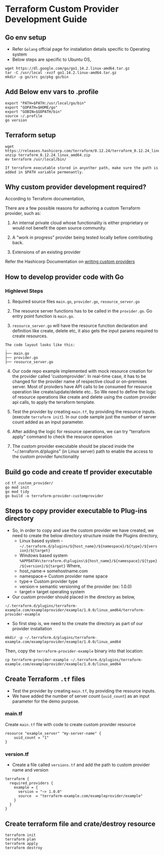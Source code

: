 # Terraform Custom Provider Development Guide
## Go env setup 
- Refer `Golang` offcial page for installation details specific to Operating system
- Below steps are specific to Ubuntu OS,
```
wget https://dl.google.com/go/go1.14.2.linux-amd64.tar.gz
tar -C /usr/local -xvzf go1.14.2.linux-amd64.tar.gz
mkdir -p go/src go/pkg go/bin
```
## Add Below env vars to .profile
```
export "PATH=$PATH:/usr/local/go/bin"
export "GOPATH=$HOME/go"
export "GOBIN=$GOPATH/bin"
source ~/.profile
go version
```

## Terraform setup
```
wget https://releases.hashicorp.com/terraform/0.12.24/terraform_0.12.24_linux_amd64.zip
unzip terraform_0.12.24_linux_amd64.zip
mv terraform /usr/local/bin/
```
`If terraform executable stored in anyother path, make sure the path is added in $PATH variable permenantly.`

## Why custom provider development required?
According to Terraform documentation, 

There are a few possible reasons for authoring a custom Terraform provider, such as:

1. An internal private cloud whose functionality is either proprietary or would not benefit the open source community.

2. A "work in progress" provider being tested locally before contributing back.

3. Extensions of an existing provider

Refer the Hashicorp Documentation on [writing custom providers](https://www.terraform.io/docs/extend/writing-custom-providers.html)

## How to develop provider code with Go
### Highlevel Steps
1. Required source files `main.go`, `provider.go`, `resource_server.go`

2. The resource server functions has to be called in the `provider.go`. Go entry point function is `main.go`.

3. `resource_server.go` will have the resource function declaration and definition like create, delete etc, it also gets the input params required to create resources. 
```
The code layout looks like this:
.
├── main.go
├── provider.go
├── resource_server.go
```
4. Our code repo example implemented with mock resource creation for the provider called 'customprovider'. In real-time case, it has to be changed for the provider name of respective cloud or on-premises server. Most of proivders have API calls to be consumed for resource operation like create/update/delete etc.. So We need to define the logic of resource operations like create and delete using the custom provider api calls, to apply the terraform template.

5. Test the provider by creating `main.tf`, by providing the resource inputs. (execute `terraform init`). In our code sample just the number of server count added as an input parameter.

6. After adding the logic for resource operations, we can try "terraform apply" command to check the resource operation 

7. The custom provider executable should be placed inside the "~/.terraform.d/plugins" (in Linux server) path to enable the access to the custom provider functionality

## Build go code and create tf provider executable
```
cd tf_custom_provider/
go mod init
go mod tidy
go build -o terraform-provider-customprovider
```
## Steps to copy provider executable to Plug-ins directory
- So, in order to copy and use the custom provider we have created, we need to create the below directory structure inside the Plugins directory,
  - Linux based system - `~/.terraform.d/plugins/${host_name}/${namespace}/${type}/${version}/${target}`
  - Windows based system `%APPDATA%\terraform.d\plugins\${host_name}/${namespace}/${type}/${version}/${target}`
Where,
  - host_name-> somehostname.com
  - namespace-> Custom provider name space
  - type-> Custom provider type
  - version-> semantic versioning of the provider (ex: 1.0.0)
  - target-> target operating system
- Our custom provider should placed in the directory as below,
```
~/.terraform.d/plugins/terraform-example.com/exampleprovider/example/1.0.0/linux_amd64/terraform-provider-example
```

- So first step is, we need to the create the directory as part of our provider installation 
```
mkdir -p ~/.terraform.d/plugins/terraform-example.com/exampleprovider/example/1.0.0/linux_amd64
```

Then, copy the `terraform-provider-example` binary into that location: 
```
cp terraform-provider-example ~/.terraform.d/plugins/terraform-example.com/exampleprovider/example/1.0.0/linux_amd64
```

## Create Terraform `.tf` files
- Test the provider by creating `main.tf`, by providing the resource inputs.
- We have added the number of server count (`uuid_count`) as an input parameter for the demo purpose. 

### main.tf
Create `main.tf` file with code to create custom provider resource
```
resource "example_server" "my-server-name" {
	uuid_count = "1"
}
```

### version.tf
- Create a file called `versions.tf` and add the path to custom provider name and version
```
terraform {
  required_providers {
    example = {
      version = "~> 1.0.0"
      source  = "terraform-example.com/exampleprovider/example"
    }
  }
}
```

## Create terraform file and crate/destroy resource
```
terraform init
terraform plan
terraform apply
terraform destroy
```
